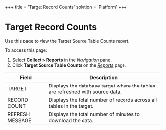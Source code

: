 +++
title = 'Target Record Counts'
solution = 'Platform'
+++

# Target Record Counts

<div class="use">

Use this page to view the Target Source Table Counts report.

</div>

To access this page:

1.  Select <span style="font-weight: bold;">Collect \> Reports</span> in
    the <span style="font-style: italic;">Navigation</span> pane.
2.  Click <span style="font-weight: bold;">Target Source Table
    Counts</span> on the *[Reports](Reports)*
page.

| Field           | Description                                                                   |
| --------------- | ----------------------------------------------------------------------------- |
| TARGET          | Displays the database target where the tables are refreshed with source data. |
| RECORD COUNT    | Displays the total number of records across all tables in the target.         |
| REFRESH MESSAGE | Displays the total number of minutes to download the data.                    |

